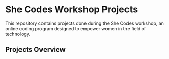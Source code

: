 # She Codes Workshop Projects

This repository contains projects done during the She Codes workshop, an online coding program designed to empower women in the field of technology.

## Projects Overview
